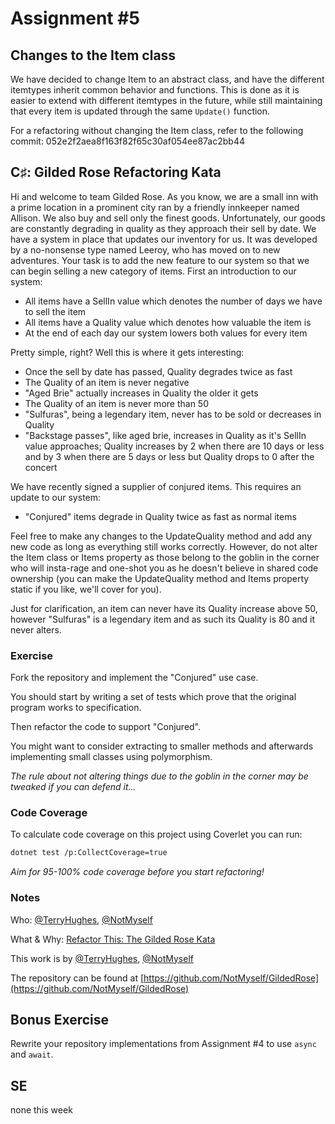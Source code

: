 # Assignment #5

## Changes to the Item class

We have decided to change Item to an abstract class, and have the different itemtypes inherit common behavior and functions. This is done as it is easier to extend with different itemtypes in the future, while still maintaining that every item is updated through the same `Update()` function.

For a refactoring without changing the Item class, refer to the following commit: 052e2f2aea8f163f82f65c30af054ee87ac2bb44

## C♯: Gilded Rose Refactoring Kata

Hi and welcome to team Gilded Rose. As you know, we are a small inn with a
prime location in a prominent city ran by a friendly innkeeper named
Allison. We also buy and sell only the finest goods. Unfortunately, our
goods are constantly degrading in quality as they approach their sell by
date. We have a system in place that updates our inventory for us. It was
developed by a no-nonsense type named Leeroy, who has moved on to new
adventures. Your task is to add the new feature to our system so that we
can begin selling a new category of items. First an introduction to our
system:

- All items have a SellIn value which denotes the number of days we have
  to sell the item
- All items have a Quality value which denotes how valuable the item is
- At the end of each day our system lowers both values for every item

Pretty simple, right? Well this is where it gets interesting:

- Once the sell by date has passed, Quality degrades twice as fast
- The Quality of an item is never negative
- "Aged Brie" actually increases in Quality the older it gets
- The Quality of an item is never more than 50
- "Sulfuras", being a legendary item, never has to be sold or decreases
  in Quality
- "Backstage passes", like aged brie, increases in Quality as it's SellIn
  value approaches; Quality increases by 2 when there are 10 days or less
  and by 3 when there are 5 days or less but Quality drops to 0 after the
  concert

We have recently signed a supplier of conjured items. This requires an
update to our system:

- "Conjured" items degrade in Quality twice as fast as normal items

Feel free to make any changes to the UpdateQuality method and add any
new code as long as everything still works correctly. However, do not
alter the Item class or Items property as those belong to the goblin
in the corner who will insta-rage and one-shot you as he doesn't
believe in shared code ownership (you can make the UpdateQuality
method and Items property static if you like, we'll cover for you).

Just for clarification, an item can never have its Quality increase
above 50, however "Sulfuras" is a legendary item and as such its
Quality is 80 and it never alters.

### Exercise

Fork the repository and implement the "Conjured" use case.

You should start by writing a set of tests which prove that the original program works to specification.

Then refactor the code to support "Conjured".

You might want to consider extracting to smaller methods and afterwards implementing small classes using polymorphism.

_The rule about not altering things due to the goblin in the corner may be tweaked if you can defend it..._

### Code Coverage

To calculate code coverage on this project using Coverlet you can run:

```bash
dotnet test /p:CollectCoverage=true
```

_Aim for 95-100% code coverage before you start refactoring!_

### Notes

Who: [@TerryHughes](https://twitter.com/TerryHughes), [@NotMyself](https://twitter.com/NotMyself)

What & Why: [Refactor This: The Gilded Rose Kata](http://iamnotmyself.com/2011/02/13/refactor-this-the-gilded-rose-kata/)

This work is by [@TerryHughes](https://twitter.com/TerryHughes), [@NotMyself](https://twitter.com/NotMyself)

The repository can be found at [https://github.com/NotMyself/GildedRose](https://github.com/NotMyself/GildedRose)

## Bonus Exercise

Rewrite your repository implementations from Assignment #4 to use `async` and `await`.

## SE

none this week

